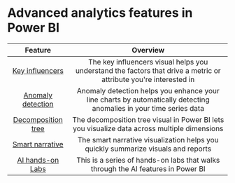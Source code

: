 # Advanced analytics features in Power BI

| Feature | Overview | 
|:------:|:---------:|
|[Key influencers](https://docs.microsoft.com/en-us/power-bi/visuals/power-bi-visualization-influencers)|The key influencers visual helps you understand the factors that drive a metric or attribute you're interested in|
|[Anomaly detection](https://docs.microsoft.com/en-us/power-bi/visuals/power-bi-visualization-anomaly-detection)|Anomaly detection helps you enhance your line charts by automatically detecting anomalies in your time series data|
|[Decomposition tree](https://docs.microsoft.com/en-us/power-bi/visuals/power-bi-visualization-decomposition-tree)|The decomposition tree visual in Power BI lets you visualize data across multiple dimensions|
|[Smart narrative](https://docs.microsoft.com/en-us/power-bi/visuals/power-bi-visualization-smart-narrative)|The smart narrative visualization helps you quickly summarize visuals and reports|
|[AI hands-on Labs](Labs.md)|This is a series of hands-on labs that walks through the AI features in Power BI|
